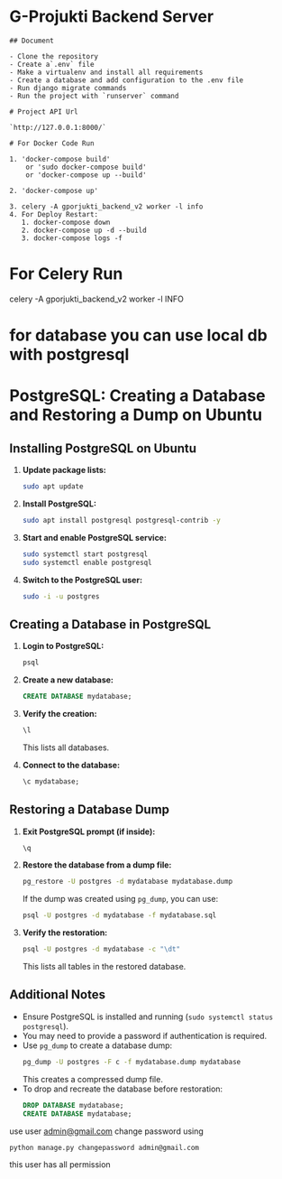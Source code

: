 # G-Projukti Backend Server

    ## Document

    - Clone the repository
    - Create a`.env` file
    - Make a virtualenv and install all requirements
    - Create a database and add configuration to the .env file
    - Run django migrate commands
    - Run the project with `runserver` command

    # Project API Url

    `http://127.0.0.1:8000/`

    # For Docker Code Run

    1. 'docker-compose build'
        or 'sudo docker-compose build'
        or 'docker-compose up --build'

    2. 'docker-compose up'

    3. celery -A gporjukti_backend_v2 worker -l info
    4. For Deploy Restart:
       1. docker-compose down
       2. docker-compose up -d --build
       3. docker-compose logs -f

# For Celery Run

celery -A gporjukti_backend_v2 worker -l INFO


# for database you can use local db with postgresql

# PostgreSQL: Creating a Database and Restoring a Dump on Ubuntu

## Installing PostgreSQL on Ubuntu

1. **Update package lists:**
   ```sh
   sudo apt update
   ```

2. **Install PostgreSQL:**
   ```sh
   sudo apt install postgresql postgresql-contrib -y
   ```

3. **Start and enable PostgreSQL service:**
   ```sh
   sudo systemctl start postgresql
   sudo systemctl enable postgresql
   ```

4. **Switch to the PostgreSQL user:**
   ```sh
   sudo -i -u postgres
   ```

## Creating a Database in PostgreSQL

1. **Login to PostgreSQL:**
   ```sh
   psql
   ```

2. **Create a new database:**
   ```sql
   CREATE DATABASE mydatabase;
   ```

3. **Verify the creation:**
   ```sql
   \l
   ```
   This lists all databases.

4. **Connect to the database:**
   ```sql
   \c mydatabase;
   ```

## Restoring a Database Dump

1. **Exit PostgreSQL prompt (if inside):**
   ```sh
   \q
   ```

2. **Restore the database from a dump file:**
   ```sh
   pg_restore -U postgres -d mydatabase mydatabase.dump
   ```
   If the dump was created using `pg_dump`, you can use:
   ```sh
   psql -U postgres -d mydatabase -f mydatabase.sql
   ```

3. **Verify the restoration:**
   ```sh
   psql -U postgres -d mydatabase -c "\dt"
   ```
   This lists all tables in the restored database.

## Additional Notes
- Ensure PostgreSQL is installed and running (`sudo systemctl status postgresql`).
- You may need to provide a password if authentication is required.
- Use `pg_dump` to create a database dump:
  ```sh
  pg_dump -U postgres -F c -f mydatabase.dump mydatabase
  ```
  This creates a compressed dump file.
- To drop and recreate the database before restoration:
  ```sql
  DROP DATABASE mydatabase;
  CREATE DATABASE mydatabase;
  ```

use user admin@gmail.com
change password using 
```
python manage.py changepassword admin@gmail.com
```
this user has all permission
